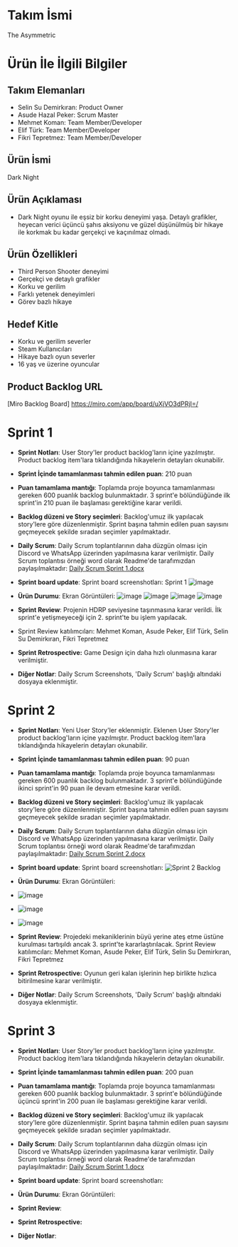# **Takım İsmi**

The Asymmetric

# Ürün İle İlgili Bilgiler

## Takım Elemanları

- Selin Su Demirkıran: Product Owner
- Asude Hazal Peker: Scrum Master
- Mehmet Koman: Team Member/Developer
- Elif Türk: Team Member/Developer
- Fikri Tepretmez: Team Member/Developer

## Ürün İsmi

Dark Night

## Ürün Açıklaması

- Dark Night oyunu ile eşsiz bir korku deneyimi yaşa. Detaylı grafikler, heyecan verici üçüncü şahıs aksiyonu ve güzel düşünülmüş bir hikaye ile korkmak bu kadar gerçekçi ve kaçınılmaz olmadı.

## Ürün Özellikleri

- Third Person Shooter deneyimi
- Gerçekçi ve detaylı grafikler
- Korku ve gerilim
- Farklı yetenek deneyimleri
- Görev bazlı hikaye

## Hedef Kitle

- Korku ve gerilim severler
- Steam Kullanıcıları
- Hikaye bazlı oyun severler
- 16 yaş ve üzerine oyuncular

## Product Backlog URL

[Miro Backlog Board] https://miro.com/app/board/uXjVO3dPRjI=/

# Sprint 1

- **Sprint Notları**: User Story'ler product backlog'ların içine yazılmıştır. Product backlog item'lara tıklandığında hikayelerin detayları okunabilir.

- **Sprint İçinde tamamlanması tahmin edilen puan**: 210 puan

- **Puan tamamlama mantığı**: Toplamda proje boyunca tamamlanması gereken 600 puanlık backlog bulunmaktadır. 3 sprint'e bölündüğünde ilk sprint'in 210 puan ile başlaması gerektiğine karar verildi.

- **Backlog düzeni ve Story seçimleri**: Backlog'umuz ilk yapılacak story'lere göre düzenlenmiştir. Sprint başına tahmin edilen puan sayısını geçmeyecek şekilde sıradan seçimler yapılmaktadır.

- **Daily Scrum**: Daily Scrum toplantılarının daha düzgün olması için Discord ve WhatsApp üzerinden yapılmasına karar verilmiştir. Daily Scrum toplantısı örneği word olarak Readme'de tarafımızdan paylaşılmaktadır: [Daily Scrum Sprint 1.docx](https://github.com/Mehmet-Koman/BootcampGame/files/8654660/Daily.Scrum.Sprint.1.1.docx)



- **Sprint board update**: Sprint board screenshotları: 
 Sprint 1
![image](https://user-images.githubusercontent.com/104525151/169687837-6fedf8fe-8f76-4e02-95fc-86ac13668af8.png)




- **Ürün Durumu**: Ekran Görüntüleri: ![image](https://user-images.githubusercontent.com/104525151/167484615-324e04e1-c455-4612-a8b9-ca3e4fcd8ae5.png)
![image](https://user-images.githubusercontent.com/104525151/167484653-b4bfe9c6-2c94-4672-b685-ab85f8ae68e8.png)
![image](https://user-images.githubusercontent.com/104525151/167484684-c4e81654-db09-4037-8f8e-dc105c6b2ff9.png)
![image](https://user-images.githubusercontent.com/104525151/167484716-666ae042-3988-4af9-9fb1-51e8a4287f87.png)


- **Sprint Review**: Projenin HDRP seviyesine taşınmasına karar verildi. İlk sprint'e yetişmeyeceği için 2. sprint'te bu işlem yapılacak. 
- Sprint Review katılımcıları: Mehmet Koman, Asude Peker, Elif Türk, Selin Su Demirkıran, Fikri Tepretmez

- **Sprint Retrospective:**
  Game Design için daha hızlı olunmasına karar verilmiştir. 

- **Diğer Notlar**: Daily Scrum Screenshots, 'Daily Scrum' başlığı altındaki dosyaya eklenmiştir.



# Sprint 2

- **Sprint Notları**: Yeni User Story'ler eklenmiştir. Eklenen User Story'ler product backlog'ların içine yazılmıştır. Product backlog item'lara tıklandığında hikayelerin detayları okunabilir.

- **Sprint İçinde tamamlanması tahmin edilen puan**: 90 puan

- **Puan tamamlama mantığı**: Toplamda proje boyunca tamamlanması gereken 600 puanlık backlog bulunmaktadır. 3 sprint'e bölündüğünde ikinci sprint'in 90 puan ile devam etmesine karar verildi.

- **Backlog düzeni ve Story seçimleri**: Backlog'umuz ilk yapılacak story'lere göre düzenlenmiştir. Sprint başına tahmin edilen puan sayısını geçmeyecek şekilde sıradan seçimler yapılmaktadır.

- **Daily Scrum**: Daily Scrum toplantılarının daha düzgün olması için Discord ve WhatsApp üzerinden yapılmasına karar verilmiştir. Daily Scrum toplantısı örneği word olarak Readme'de tarafımızdan paylaşılmaktadır: [Daily Scrum Sprint 2.docx](https://github.com/MehmetKoman/BootcampGame/files/8789347/Daily.Scrum.Sprint.2.docx)


- **Sprint board update**: Sprint board screenshotları:
![Sprint 2 Backlog](https://user-images.githubusercontent.com/104525151/169885263-4346b75d-4754-4699-ab71-3eff3b3f1ba3.jpg)




- **Ürün Durumu**: Ekran Görüntüleri: 
- ![image](https://user-images.githubusercontent.com/105238418/169903489-4073758c-a319-4c1f-8db6-032f25649c17.png)
- ![image](https://user-images.githubusercontent.com/105238418/169903583-76e8c0ee-db29-4fac-a29f-a49dbe5ad5e4.png)
- ![image](https://user-images.githubusercontent.com/105238418/169903788-38b59bec-943f-4136-8327-fb567cd6f88b.png)




- **Sprint Review**: Projedeki mekaniklerinin büyü yerine ateş etme üstüne kurulması tartışıldı ancak 3. sprint'te kararlaştırılacak. 
  Sprint Review katılımcıları: Mehmet Koman, Asude Peker, Elif Türk, Selin Su Demirkıran, Fikri Tepretmez

- **Sprint Retrospective:**
   Oyunun geri kalan işlerinin hep birlikte hızlıca bitirilmesine karar verilmiştir.  

- **Diğer Notlar**: Daily Scrum Screenshots, 'Daily Scrum' başlığı altındaki dosyaya eklenmiştir.

# Sprint 3

- **Sprint Notları**: User Story'ler product backlog'ların içine yazılmıştır. Product backlog item'lara tıklandığında hikayelerin detayları okunabilir.

- **Sprint İçinde tamamlanması tahmin edilen puan**: 200 puan

- **Puan tamamlama mantığı**: Toplamda proje boyunca tamamlanması gereken 600 puanlık backlog bulunmaktadır. 3 sprint'e bölündüğünde üçüncü sprint'in 200 puan ile başlaması gerektiğine karar verildi.

- **Backlog düzeni ve Story seçimleri**: Backlog'umuz ilk yapılacak story'lere göre düzenlenmiştir. Sprint başına tahmin edilen puan sayısını geçmeyecek şekilde sıradan seçimler yapılmaktadır.

- **Daily Scrum**: Daily Scrum toplantılarının daha düzgün olması için Discord ve WhatsApp üzerinden yapılmasına karar verilmiştir. Daily Scrum toplantısı örneği word olarak Readme'de tarafımızdan paylaşılmaktadır: [Daily Scrum Sprint 1.docx](https://github.com/Mehmet-Koman/BootcampGame/files/8654660/Daily.Scrum.Sprint.1.1.docx)



- **Sprint board update**: Sprint board screenshotları: 



- **Ürün Durumu**: Ekran Görüntüleri:



- **Sprint Review**: 


- **Sprint Retrospective:**
  

- **Diğer Notlar**: 
